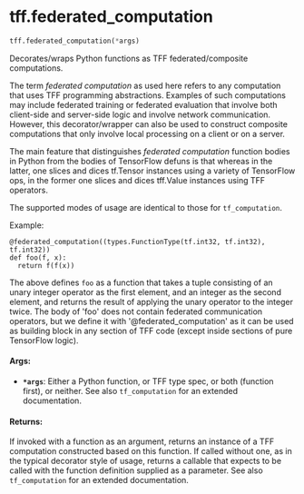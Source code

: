<div itemscope itemtype="http://developers.google.com/ReferenceObject">
<meta itemprop="name" content="tff.federated_computation" />
<meta itemprop="path" content="Stable" />
</div>

# tff.federated_computation

``` python
tff.federated_computation(*args)
```

Decorates/wraps Python functions as TFF federated/composite computations.

The term *federated computation* as used here refers to any computation that
uses TFF programming abstractions. Examples of such computations may include
federated training or federated evaluation that involve both client-side and
server-side logic and involve network communication. However, this
decorator/wrapper can also be used to construct composite computations that
only involve local processing on a client or on a server.

The main feature that distinguishes *federated computation* function bodies
in Python from the bodies of TensorFlow defuns is that whereas in the latter,
one slices and dices tf.Tensor instances using a variety of TensorFlow ops,
in the former one slices and dices tff.Value instances using TFF operators.

The supported modes of usage are identical to those for `tf_computation`.

Example:

  ```
  @federated_computation((types.FunctionType(tf.int32, tf.int32), tf.int32))
  def foo(f, x):
    return f(f(x))
  ```

  The above defines `foo` as a function that takes a tuple consisting of an
  unary integer operator as the first element, and an integer as the second
  element, and returns the result of applying the unary operator to the
  integer twice. The body of 'foo' does not contain federated communication
  operators, but we define it with '@federated_computation' as it can be
  used as building block in any section of TFF code (except inside sections
  of pure TensorFlow logic).

#### Args:

* <b>`*args`</b>: Either a Python function, or TFF type spec, or both (function first),
    or neither. See also `tf_computation` for an extended documentation.


#### Returns:

If invoked with a function as an argument, returns an instance of a TFF
computation constructed based on this function. If called without one, as
in the typical decorator style of usage, returns a callable that expects
to be called with the function definition supplied as a parameter. See
also `tf_computation` for an extended documentation.